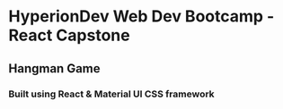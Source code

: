 # HyperionDev Web Dev Bootcamp - React Capstone

## Hangman Game

### Built using React & Material UI CSS framework
